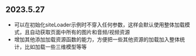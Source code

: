

## 2023.5.27
- 可以在初始化siteLoader示例时不穿入任何参数，这样会默认使用整体加载模式，且自动获取页面中所有的图片和音频/视频资源
- 增加其他添加加载资源函数的能力，方便把一些其他资源的加载加入整体统计，比如加载一些三维模型等等